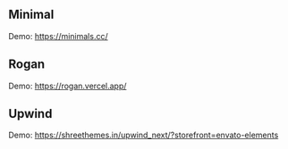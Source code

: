 ## Minimal

Demo: https://minimals.cc/

## Rogan

Demo: https://rogan.vercel.app/

## Upwind

Demo: https://shreethemes.in/upwind_next/?storefront=envato-elements
